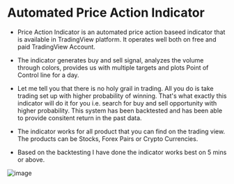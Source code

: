 # Automated Price Action Indicator

* Price Action Indicator is an automated price action baseed indicator that is available in TradingView platform. It operates well both on free and paid TradingView Account.

* The indicator generates buy and sell signal, analyzes the volume through colors, provides us with multiple targets and plots Point of Control line for a day.



* Let me tell you that there is no holy grail in trading. All you do is take trading set up with higher probability of winning. That's what exactly this indicator will do it for you i.e. search for buy and sell opportunity with higher probability. This system has been backtested and has been able to provide consitent return in the past data.

* The indicator works for all product that you can find on the trading view. The products can be Stocks, Forex Pairs or Crypto Currencies. 

* Based on the backtesting I have done the indicator works best on 5 mins or above.

![image](https://github.com/biken577/Price-Action-Indicator/assets/43915123/9bbaaa96-fdea-4e90-ad08-854b4ecdb0fe)


